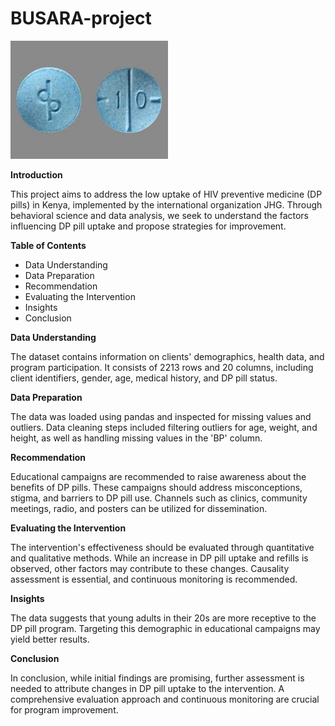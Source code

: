# BUSARA-project

<img src="download.jpg" alt="Title" style="width: 50%; height: 50%;">

**Introduction**

This project aims to address the low uptake of HIV preventive medicine (DP pills) in Kenya, implemented by the international organization JHG. Through behavioral science and data analysis, we seek to understand the factors influencing DP pill uptake and propose strategies for improvement.

**Table of Contents**


- Data Understanding
- Data Preparation
- Recommendation
- Evaluating the Intervention
- Insights
- Conclusion

**Data Understanding**
  
The dataset contains information on clients' demographics, health data, and program participation. It consists of 2213 rows and 20 columns, including client identifiers, gender, age, medical history, and DP pill status.


**Data Preparation**

The data was loaded using pandas and inspected for missing values and outliers. Data cleaning steps included filtering outliers for age, weight, and height, as well as handling missing values in the 'BP' column.

**Recommendation**

Educational campaigns are recommended to raise awareness about the benefits of DP pills. These campaigns should address misconceptions, stigma, and barriers to DP pill use. Channels such as clinics, community meetings, radio, and posters can be utilized for dissemination.

**Evaluating the Intervention**

The intervention's effectiveness should be evaluated through quantitative and qualitative methods. While an increase in DP pill uptake and refills is observed, other factors may contribute to these changes. Causality assessment is essential, and continuous monitoring is recommended.

**Insights**


The data suggests that young adults in their 20s are more receptive to the DP pill program. Targeting this demographic in educational campaigns may yield better results.

**Conclusion**

In conclusion, while initial findings are promising, further assessment is needed to attribute changes in DP pill uptake to the intervention. A comprehensive evaluation approach and continuous monitoring are crucial for program improvement.

